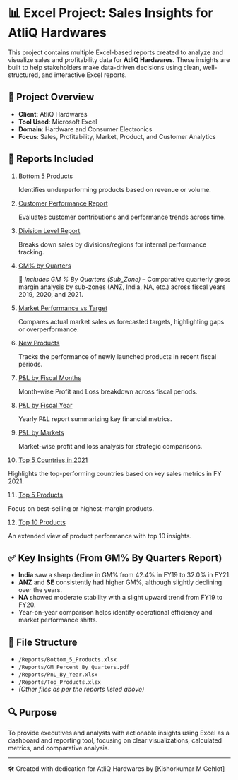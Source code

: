 # 📊 Excel Project: Sales Insights for AtliQ Hardwares

This project contains multiple Excel-based reports created to analyze and visualize sales and profitability data for **AtliQ Hardwares**. These insights are built to help stakeholders make data-driven decisions using clean, well-structured, and interactive Excel reports.

## 🏢 Project Overview

- **Client**: AtliQ Hardwares
- **Tool Used**: Microsoft Excel
- **Domain**: Hardware and Consumer Electronics
- **Focus**: Sales, Profitability, Market, Product, and Customer Analytics

## 📌 Reports Included

1. [Bottom 5 Products](https://github.com/kishorgehlot10/Excel-Sales-Analytics/blob/main/Bottom%205%20Products.pdf)

   Identifies underperforming products based on revenue or volume.

2. [Customer Performance Report](https://github.com/kishorgehlot10/Excel-Sales-Analytics/blob/main/Customer%20Performance%20Report.pdf)  

   Evaluates customer contributions and performance trends across time.

3. [Division Level Report](https://github.com/kishorgehlot10/Excel-Sales-Analytics/blob/main/Divison%20Level%20Report.pdf)  

   Breaks down sales by divisions/regions for internal performance tracking.

4. [GM% by Quarters](https://github.com/kishorgehlot10/Excel-Sales-Analytics/blob/main/GM%20%25%20By%20Quaters.pdf) 

   📄 *Includes GM % By Quarters (Sub_Zone)* – Comparative quarterly gross margin analysis by sub-zones (ANZ, India, NA, etc.) across fiscal years 2019, 2020, and 2021.

5. [Market Performance vs Target](https://github.com/kishorgehlot10/Excel-Sales-Analytics/blob/main/Market%20Performance%20vs%20Targert.pdf)
      
   Compares actual market sales vs forecasted targets, highlighting gaps or overperformance.

6. [New Products]()
     
   Tracks the performance of newly launched products in recent fiscal periods.

7. [P&L by Fiscal Months]()
  
   Month-wise Profit and Loss breakdown across fiscal periods.

8. [P&L by Fiscal Year]()
     
   Yearly P&L report summarizing key financial metrics.

9. [P&L by Markets]()  

   Market-wise profit and loss analysis for strategic comparisons.

10. [Top 5 Countries in 2021]()

Highlights the top-performing countries based on key sales metrics in FY 2021.

11. [Top 5 Products]()  

Focus on best-selling or highest-margin products.

12. [Top 10 Products]()  

An extended view of product performance with top 10 insights.

## ✅ Key Insights (From GM% By Quarters Report)

- **India** saw a sharp decline in GM% from 42.4% in FY19 to 32.0% in FY21.
- **ANZ** and **SE** consistently had higher GM%, although slightly declining over the years.
- **NA** showed moderate stability with a slight upward trend from FY19 to FY20.
- Year-on-year comparison helps identify operational efficiency and market performance shifts.

## 📁 File Structure

- `/Reports/Bottom_5_Products.xlsx`
- `/Reports/GM_Percent_By_Quarters.pdf`
- `/Reports/PnL_By_Year.xlsx`
- `/Reports/Top_Products.xlsx`
- *(Other files as per the reports listed above)*

## 🔍 Purpose

To provide executives and analysts with actionable insights using Excel as a dashboard and reporting tool, focusing on clear visualizations, calculated metrics, and comparative analysis.

---

🛠 Created with dedication for AtliQ Hardwares by [Kishorkumar M Gehlot]
